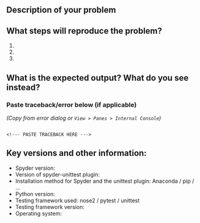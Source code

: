 <!--- If your issue is about a bug, please help us to reproduce and fix it by describing step by step in detail what you were doing when the error occurred. Feel free to delete irrelevant sections. Thanks. --->

## Description of your problem



## What steps will reproduce the problem?

1. 
2. 
3. 

## What is the expected output? What do you see instead?



### Paste traceback/error below (if applicable)
*(Copy from error dialog or `View > Panes > Internal Console`)*

```python-traceback

<!--- PASTE TRACEBACK HERE --->

```

## Key versions and other information:

* Spyder version:
* Version of spyder-unittest plugin:
* Installation method for Spyder and the unittest plugin: Anaconda / pip / ...
* Python version:
* Testing framework used: nose2 / pytest / unittest
* Testing framework version:
* Operating system:
